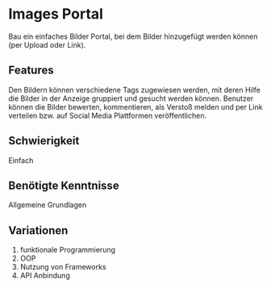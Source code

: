 # Images Portal
 
 Bau ein einfaches Bilder Portal, bei dem Bilder hinzugefügt werden können (per Upload oder Link). 
 
## Features
 Den Bildern können verschiedene Tags zugewiesen werden, mit deren Hilfe die Bilder in der Anzeige gruppiert und gesucht werden können. 
 Benutzer können die Bilder bewerten, kommentieren, als Verstoß melden und per Link verteilen bzw. auf Social Media Plattformen veröffentlichen. 
 
 ## Schwierigkeit
 Einfach
 
 ## Benötigte Kenntnisse
Allgemeine Grundlagen

## Variationen
1. funktionale Programmierung
2. OOP
3. Nutzung von Frameworks
4. API Anbindung